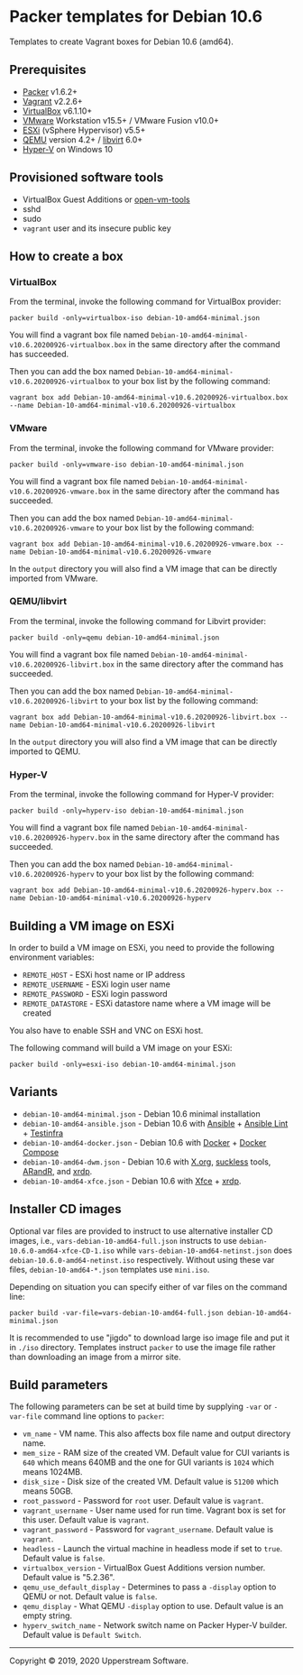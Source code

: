 # Packer templates for Debian 10.6

Templates to create Vagrant boxes for Debian 10.6 (amd64).

## Prerequisites

* [Packer][] v1.6.2+
* [Vagrant][] v2.2.6+
* [VirtualBox][] v6.1.10+
* [VMware][] Workstation v15.5+ / VMware Fusion v10.0+
* [ESXi][] (vSphere Hypervisor) v5.5+
* [QEMU][] version 4.2+ / [libvirt][] 6.0+
* [Hyper-V][] on Windows 10

[ESXi]: http://www.vmware.com/products/vsphere-hypervisor
    "Free VMware vSphere Hypervisor, Free Virtualization (ESXi)"
[Hyper-V]: https://docs.microsoft.com/en-us/virtualization/hyper-v-on-windows/about/
    "Introduction to Hyper-V on Windows 10 | Microsoft Docs"
[libvirt]: https://libvirt.org/ "libvirt: The virtualization API"
[Packer]: https://www.packer.io/ "Packer by HashiCorp"
[QEMU]: https://www.qemu.org/ "QEMU"
[Vagrant]: https://www.vagrantup.com/ "Vagrant"
[VirtualBox]: https://www.virtualbox.org/ "Oracle VM VirtualBox"
[VMware]: http://www.vmware.com/
    "VMware Virtualization for Desktop &amp; Server, Application, Public &amp; Hybrid Clouds"

## Provisioned software tools

* VirtualBox Guest Additions or [open-vm-tools][]
* sshd
* sudo
* `vagrant` user and its insecure public key

[open-vm-tools]: https://github.com/vmware/open-vm-tools
    "Official repository of VMware open-vm-tools project"

## How to create a box

### VirtualBox

From the terminal, invoke the following command for VirtualBox provider:

    packer build -only=virtualbox-iso debian-10-amd64-minimal.json

You will find a vagrant box file named
`Debian-10-amd64-minimal-v10.6.20200926-virtualbox.box` in the same
directory after the command has succeeded.

Then you can add the box named
`Debian-10-amd64-minimal-v10.6.20200926-virtualbox` to your box list by
the following command:

    vagrant box add Debian-10-amd64-minimal-v10.6.20200926-virtualbox.box --name Debian-10-amd64-minimal-v10.6.20200926-virtualbox

### VMware

From the terminal, invoke the following command for VMware provider:

    packer build -only=vmware-iso debian-10-amd64-minimal.json

You will find a vagrant box file named
`Debian-10-amd64-minimal-v10.6.20200926-vmware.box` in the same
directory after the command has succeeded.

Then you can add the box named
`Debian-10-amd64-minimal-v10.6.20200926-vmware` to your box list by the
following command:

    vagrant box add Debian-10-amd64-minimal-v10.6.20200926-vmware.box --name Debian-10-amd64-minimal-v10.6.20200926-vmware

In the `output` directory you will also find a VM image that can be
directly imported from VMware.

### QEMU/libvirt

From the terminal, invoke the following command for Libvirt provider:

    packer build -only=qemu debian-10-amd64-minimal.json

You will find a vagrant box file named `Debian-10-amd64-minimal-v10.6.20200926-libvirt.box`
in the same directory after the command has succeeded.

Then you can add the box named `Debian-10-amd64-minimal-v10.6.20200926-libvirt`
to your box list by the following command:

    vagrant box add Debian-10-amd64-minimal-v10.6.20200926-libvirt.box --name Debian-10-amd64-minimal-v10.6.20200926-libvirt

In the `output` directory you will also find a VM image that can be
directly imported to QEMU.

### Hyper-V

From the terminal, invoke the following command for Hyper-V provider:

    packer build -only=hyperv-iso debian-10-amd64-minimal.json

You will find a vagrant box file named `Debian-10-amd64-minimal-v10.6.20200926-hyperv.box`
in the same directory after the command has succeeded.

Then you can add the box named `Debian-10-amd64-minimal-v10.6.20200926-hyperv`
to your box list by the following command:

    vagrant box add Debian-10-amd64-minimal-v10.6.20200926-hyperv.box --name Debian-10-amd64-minimal-v10.6.20200926-hyperv

## Building a VM image on ESXi

In order to build a VM image on ESXi, you need to provide the following
environment variables:

* `REMOTE_HOST` - ESXi host name or IP address
* `REMOTE_USERNAME` - ESXi login user name
* `REMOTE_PASSWORD` - ESXi login password
* `REMOTE_DATASTORE` - ESXi datastore name where a VM image will be
  created

You also have to enable SSH and VNC on ESXi host.

The following command will build a VM image on your ESXi:

    packer build -only=esxi-iso debian-10-amd64-minimal.json

## Variants

* `debian-10-amd64-minimal.json` - Debian 10.6 minimal installation
* `debian-10-amd64-ansible.json` - Debian 10.6 with [Ansible][] +
  [Ansible Lint][] + [Testinfra][]
* `debian-10-amd64-docker.json` - Debian 10.6 with [Docker][] +
  [Docker Compose][]
* `debian-10-amd64-dwm.json` - Debian 10.6 with [X.org][], [suckless][]
  tools, [ARandR][], and [xrdp][].
* `debian-10-amd64-xfce.json` - Debian 10.6 with [Xfce][] + [xrdp][].

[Ansible]: https://www.ansible.com/ "Ansible is Simple IT Automation"
[Ansible Lint]: https://docs.ansible.com/ansible-lint/
  "Ansible Lint Documentation &mdash; Ansible Documentation"
[ARandR]: https://christian.amsuess.com/tools/arandr/
    "ARandR: Another XRandR GUI"
[Docker]: https://www.docker.com/
    "Docker - Build, Ship and Run Any App, Anywhere"
[Docker Compose]: https://docs.docker.com/compose/ "Docker Compose"
[SLiM]: https://sourceforge.net/projects/slim.berlios/
    "SLiM download | SourceForge.net"
[suckless]: http://suckless.org/ "suckless.org software that sucks less"
[Testinfra]: https://testinfra.readthedocs.io/en/latest/
    "Testinfra test your infrastructure &#8212; testinfra 5.0.1.dev13+g37c7488.d20200507 documentation"
[X.org]: https://www.x.org/wiki/ "X.Org"
[Xfce]: http://www.xfce.org/ "Xfce Desktop Environment"
[xrdp]: http://www.xrdp.org/ "xrdp"

## Installer CD images

Optional var files are provided to instruct to use alternative
installer CD images, i.e., `vars-debian-10-amd64-full.json` instructs to
use `debian-10.6.0-amd64-xfce-CD-1.iso` while
`vars-debian-10-amd64-netinst.json` does
`debian-10.6.0-amd64-netinst.iso` respectively.  Without using these
var files, `debian-10-amd64-*.json` templates use `mini.iso`.

Depending on situation you can specify either of var files on the
command line:

    packer build -var-file=vars-debian-10-amd64-full.json debian-10-amd64-minimal.json

It is recommended to use "jigdo" to download large iso image file and
put it in `./iso` directory.  Templates instruct `packer` to use the
image file rather than downloading an image from a mirror site.

## Build parameters

The following parameters can be set at build time by supplying `-var`
or `-var-file` command line options to `packer`:

* `vm_name` - VM name.  This also affects box file name and output
  directory name.
* `mem_size` - RAM size of the created VM.  Default value for CUI
  variants is `640` which means 640MB and the one for GUI variants is
  `1024` which means 1024MB.
* `disk_size` - Disk size of the created VM.  Default value is `51200`
  which means 50GB.
* `root_password` - Password for `root` user.  Default value is
  `vagrant`.
* `vagrant_username` - User name used for run time.  Vagrant box is set
  for this user.  Default value is `vagrant`.
* `vagrant_password` - Password for `vagrant_username`.  Default value
  is `vagrant`.
* `headless` - Launch the virtual machine in headless mode if set to
  `true`.  Default value is `false`.
* `virtualbox_version` - VirtualBox Guest Additions version number.
Default value is "5.2.36".
* `qemu_use_default_display` - Determines to pass a `-display` option
  to QEMU or not.  Default value is `false`.
* `qemu_display` - What QEMU `-display` option to use.  Default value
  is an empty string.
* `hyperv_switch_name` - Network switch name on Packer Hyper-V builder.
  Default value is `Default Switch`.

- - -

Copyright &copy; 2019, 2020 Upperstream Software.
